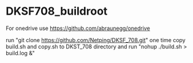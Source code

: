 # DKSF708_buildroot

For onedrive use https://github.com/abraunegg/onedrive

run "git clone https://github.com/Netping/DKSF_708.git" one time
copy build.sh and copy.sh to DKST_708 directory and run "nohup ./build.sh > build.log &"
